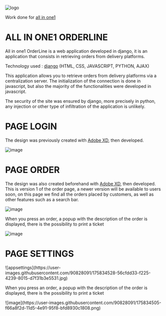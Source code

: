 
![logo](https://user-images.githubusercontent.com/90828091/175833466-de259052-f9b5-479e-84f6-8e50bbcb4cb6.svg)

<p> Work done for <a href="https://all-in-one1.com/" >all in one1</a></p>
<h1> ALL IN ONE1 ORDERLINE</h1>
<p>All in one1 OrderLine is a web application developed in django, it is an application that consists in retrieving orders from delivery platforms.

 <p>Technology used : <a href="https://www.djangoproject.com/">django</a> (HTML, CSS, JAVASCRIPT, PYTHON, AJAX)</p>
 <p>This application allows you to retrieve orders from delivery platforms via a centralization server. The initialization of the connection is done in javascript, but also the majority of the functionalities were developed in javascript. 

The security of the site was ensured by django, more precisely in python, any injection or other type of infiltration of the application is unlikely.</p>

<h1>PAGE LOGIN</h1>
<p>The design was previously created with <a href="https://www.adobe.com/fr/products/xd.html">Adobe XD</a>, then developed. </p>

![image](https://user-images.githubusercontent.com/90828091/175833369-15cd9f2e-0bc3-47f5-aa16-8f2adcd65629.png)
<br>

<h1>PAGE ORDER</h1>

<p>The design was also created beforehand with <a href="https://www.adobe.com/fr/products/xd.html">Adobe XD</a>, then developed. This is version 1 of the order page, a newer version will be available to users soon, on this page we find all the orders placed by customers, as well as other features such as a search bar. </p>

![image](https://user-images.githubusercontent.com/90828091/175834293-39bbca16-716b-45f5-9c06-54f18e321d55.png)
<p>When you press an order, a popup with the description of the order is displayed, there is the possibility to print a ticket </p>

![image](https://user-images.githubusercontent.com/90828091/175834308-77c5d391-8dfa-4699-a4b8-2c03e6a0e422.png)

<h1>PAGE SETTINGS</h1>
![appsettings](https://user-images.githubusercontent.com/90828091/175834528-56cfdd33-f225-4239-8015-d7f31b3e5531.jpg)

<p>When you press an order, a popup with the description of the order is displayed, there is the possibility to print a ticket </p>
![image](https://user-images.githubusercontent.com/90828091/175834505-f66a8f2d-11d5-4e91-95f8-bfd8930c1808.png)



<br>

